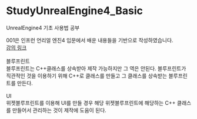 # StudyUnrealEngine4_Basic

UnrealEngine4 기초 사용법 공부

001은 인프런 언리얼 엔진4 입문에서 배운 내용들을 기반으로 작성하였습니다.<br>
[강의 링크](https://www.inflearn.com/course/%EC%96%B8%EB%A6%AC%EC%96%BC-%EC%97%94%EC%A7%844-%EC%9E%85%EB%AC%B8)
<br>
<br>
블루프린트<br>
블루프린트는 C++클래스를 상속받아 제작 가능하지만 그 역은 안된다.
블루프린트가 직관적인 것을 이용하기 위해 C++로 클래스를 만들고 그 클래스를 상속받는 블루프린트를 만든다.<br>
<br>
UI<br>
위젯블루프린트를 이용해 UI를 만들 경우 해당 위젯블루프린트에 해당하는 C++ 클래스를 만들어서 관리하는 것이 제작에 도움이 된다.
